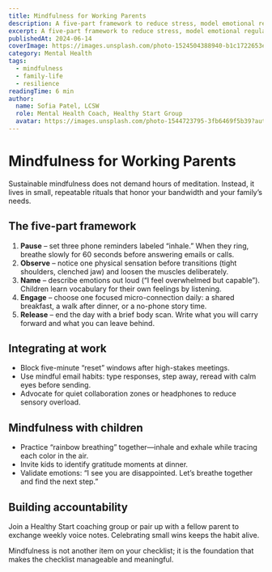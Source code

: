 ```yaml
---
title: Mindfulness for Working Parents
description: A five-part framework to reduce stress, model emotional regulation, and stay present with your family.
excerpt: A five-part framework to reduce stress, model emotional regulation, and stay present with your family.
publishedAt: 2024-06-14
coverImage: https://images.unsplash.com/photo-1524504388940-b1c1722653e1?auto=format&fit=crop&w=1600&q=80
category: Mental Health
tags:
  - mindfulness
  - family-life
  - resilience
readingTime: 6 min
author:
  name: Sofia Patel, LCSW
  role: Mental Health Coach, Healthy Start Group
  avatar: https://images.unsplash.com/photo-1544723795-3fb6469f5b39?auto=format&fit=crop&w=300&q=80
---
```


# Mindfulness for Working Parents

Sustainable mindfulness does not demand hours of meditation. Instead, it lives in small, repeatable rituals that honor your bandwidth and your family’s needs.

## The five-part framework

1. **Pause** – set three phone reminders labeled “inhale.” When they ring, breathe slowly for 60 seconds before answering emails or calls.
2. **Observe** – notice one physical sensation before transitions (tight shoulders, clenched jaw) and loosen the muscles deliberately.
3. **Name** – describe emotions out loud (“I feel overwhelmed but capable”). Children learn vocabulary for their own feelings by listening.
4. **Engage** – choose one focused micro-connection daily: a shared breakfast, a walk after dinner, or a no-phone story time.
5. **Release** – end the day with a brief body scan. Write what you will carry forward and what you can leave behind.

## Integrating at work

- Block five-minute “reset” windows after high-stakes meetings.
- Use mindful email habits: type responses, step away, reread with calm eyes before sending.
- Advocate for quiet collaboration zones or headphones to reduce sensory overload.

## Mindfulness with children

- Practice “rainbow breathing” together—inhale and exhale while tracing each color in the air.
- Invite kids to identify gratitude moments at dinner.
- Validate emotions: “I see you are disappointed. Let’s breathe together and find the next step.”

## Building accountability

Join a Healthy Start coaching group or pair up with a fellow parent to exchange weekly voice notes. Celebrating small wins keeps the habit alive.

Mindfulness is not another item on your checklist; it is the foundation that makes the checklist manageable and meaningful.
